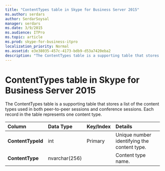 ```yaml
---
title: "ContentTypes table in Skype for Business Server 2015"
ms.author: serdars
author: SerdarSoysal
manager: serdars
ms.date: 3/9/2015
ms.audience: ITPro
ms.topic: article
ms.prod: skype-for-business-itpro
localization_priority: Normal
ms.assetid: e3e38035-457c-4173-bdb9-d53a7420eba2
description: "The ContentTypes table is a supporting table that stores a list of the content types used in both peer-to-peer sessions and conference sessions. Each record in the table represents one content type."
---
```


# ContentTypes table in Skype for Business Server 2015
 
The ContentTypes table is a supporting table that stores a list of the content types used in both peer-to-peer sessions and conference sessions. Each record in the table represents one content type.
  
|**Column**|**Data Type**|**Key/Index**|**Details**|
|:-----|:-----|:-----|:-----|
|**ContentTypeId** <br/> |int  <br/> |Primary  <br/> |Unique number identifying the content type.  <br/> |
|**ContentType** <br/> |nvarchar(256)  <br/> ||Content type name.  <br/> |
   

